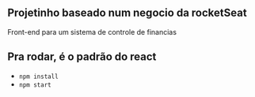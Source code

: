 ## Projetinho baseado num negocio da rocketSeat
Front-end para um sistema de controle de financias


## Pra rodar, é o padrão do react
- `npm install`
- `npm start`
